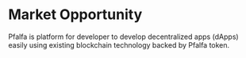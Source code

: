 # Market Opportunity

Pfalfa is platform for developer to develop decentralized apps (dApps) easily using existing blockchain technology backed by Pfalfa token.



